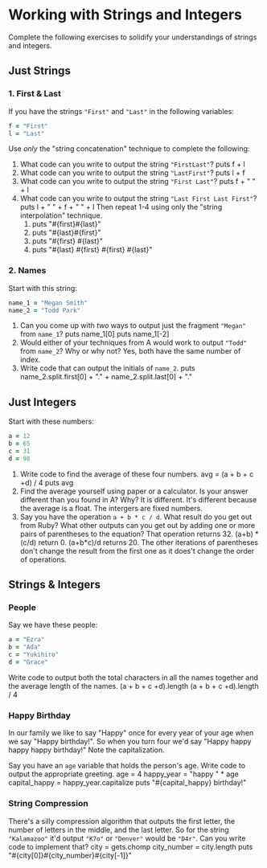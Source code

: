 # Working with Strings and Integers

Complete the following exercises to solidify your understandings of strings and integers.

## Just Strings

### 1. First & Last

If you have the strings `"First"` and `"Last"` in the following variables:

```ruby
f = "First"
l = "Last"
```

Use *only* the "string concatenation" technique to complete the following:

1. What code can you write to output the string `"FirstLast"`?
    puts f + l
2. What code can you write to output the string `"LastFirst"`?
    puts l + f
3. What code can you write to output the string `"First Last"`?
    puts f + " " + l
4. What code can you write to output the string `"Last First Last First"`?
    puts l + " " + f + " " + l
Then repeat 1-4 using only the "string interpolation" technique.
    1. puts "#{first}#{last}"
    2. puts "#{last}#{first}"
    3. puts "#{first} #{last}"
    4. puts "#{last} #{first} #{first} #{last}"

### 2. Names

Start with this string:

```ruby
name_1 = "Megan Smith"
name_2 = "Todd Park"
```

1. Can you come up with *two* ways to output just the fragment `"Megan"` from `name_1`?
    puts name_1[0]
    puts name_1[-2]
2. Would either of your techniques from A would work to output `"Todd"` from `name_2`? Why or why not?
    Yes, both have the same number of index.
3. Write code that can output the initials of `name_2`.
    puts name_2.split.first[0] + "." + name_2.split.last[0] + "."

## Just Integers

Start with these numbers:

```ruby
a = 12
b = 65
c = 31
d = 98
```

1. Write code to find the average of these four numbers.
    avg = (a + b + c +d) / 4
    puts avg
2. Find the average yourself using paper or a calculator. Is your answer different than you found in A? Why?
    It is different. It's different because the average is a float. The intergers are fixed numbers.
3. Say you have the operation `a + b * c / d`. What result do you get out from Ruby? What other outputs can you
get out by adding one or more pairs of parentheses to the equation?
  That operation returns 32. (a+b) * (c/d) return 0. (a+b*c)/d returns 20. The other iterations of parentheses don't change the result from the first one as it does't change the order of operations.

## Strings & Integers

### People

Say we have these people:

```ruby
a = "Ezra"
b = "Ada"
c = "Yukihiro"
d = "Grace"
```

Write code to output both the total characters in all the names together and the average length of the names.
  (a + b + c +d).length
  (a + b + c +d).length / 4

### Happy Birthday

In our family we like to say "Happy" once for every year of your age when we say "Happy birthday!". So when you turn
four we'd say "Happy happy happy happy birthday!" Note the capitalization.

Say you have an `age` variable that holds the person's age. Write code to output the appropriate greeting.
  age = 4
  happy_year = "happy " * age
  capital_happy = happy_year.capitalize
  puts "#{capital_happy} birthday!"

### String Compression

There's a silly compression algorithm that outputs the first letter, the number of letters in the middle,
and the last letter. So for the string `"Kalamazoo"` it'd output `"K7o"` or `"Denver"` would be `"D4r"`.
Can you write code to implement that?
  city = gets.chomp
  city_number = city.length
  puts "#{city[0]}#{city_number}#{city[-1]}"
